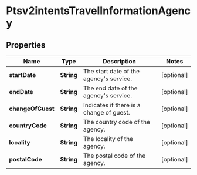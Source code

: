 
# Ptsv2intentsTravelInformationAgency

## Properties
Name | Type | Description | Notes
------------ | ------------- | ------------- | -------------
**startDate** | **String** | The start date of the agency&#39;s service.  |  [optional]
**endDate** | **String** | The end date of the agency&#39;s service.  |  [optional]
**changeOfGuest** | **String** | Indicates if there is a change of guest.  |  [optional]
**countryCode** | **String** | The country code of the agency.  |  [optional]
**locality** | **String** | The locality of the agency.  |  [optional]
**postalCode** | **String** | The postal code of the agency.  |  [optional]



